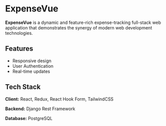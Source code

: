 
# ExpenseVue

**ExpenseVue** is a dynamic and feature-rich expense-tracking full-stack web application that demonstrates the synergy of modern web development technologies.


## Features

- Responsive design
- User Authentication
- Real-time updates




## Tech Stack

**Client:** React, Redux, React Hook Form, TailwindCSS

**Backend:** Django Rest Framework

**Database:** PostgreSQL
